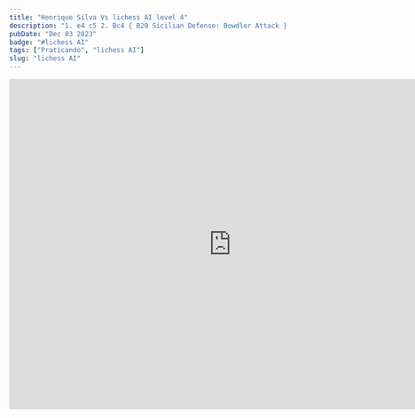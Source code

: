 ```yaml
---
title: "Henrique Silva Vs lichess AI level 4"
description: "1. e4 c5 2. Bc4 { B20 Sicilian Defense: Bowdler Attack } e6 3. Nf3 d5 4. Bb5+ Nc6 5. exd5 Qxd5 6. Nc3 Qh5 7. Qe2 Qg4 8. g3 Bd7 9. d3 Nf6 10. Bd2 Nb4 11. Bxd7+ Nxd7 12. O-O-O a5 13. Nb5 Nb6 14. Bxb4 axb4 15. Nc7+ Kd8 16. Nxa8 b3 17. axb3 Nxa8 18. h3 Qb4 19. Ne5 Rg8 20. d4 Nc7 21. dxc5+ Nd5 22. c6 f6 23. Nf7+ Kc7 24. Qxe6 bxc6 25. Qe8 Qb8 26. Rhe1 Bc5 27. Qxb8+ Rxb8 28. Re4 Bxf2 29. c4 Nb4 30. Re7+ Kb6 31. g4 f5 32. gxf5 Rb7 33. Rxb7+ Kxb7 34. Nd8+ Kc8 35. Rd6 Bg3 36. Rd1 h6 37. c5 h5 38. Rd4 Na6 39. Nxc6 Nxc5 40. Ne7+ Kc7 41. Rc4 Kd7 42. Rxc5 Kxe7 43. b4 Kf6 44. b5 Bf4+ 45. Kd1 g6 46. fxg6 Kxg6 47. b6 h4 48. b7 Bh2 49. Rb5 Kf7 50. b8=Q Bxb8 51. Rxb8 Kf6 52. b4 Kf5 53. b5 Kg6 54. b6 Kf6 55. b7 Ke6 56. Rc8 Kd5 57. b8=Q Ke6 58. Qb5 Kd6 59. Rc6+ Ke7 60. Qb7+ Kd8 61. Rc8# { White wins by checkmate. } 1-0"
pubDate: "Dec 03 2023"
badge: "#lichess AI"
tags: ["Praticando", "lichess AI"]
slug: "lichess AI"
---
```


<iframe src="https://lichess.org/embed/game/i8jdZ2qN?theme=auto&bg=auto#1"
    width=800 height=597 frameborder=0></iframe>